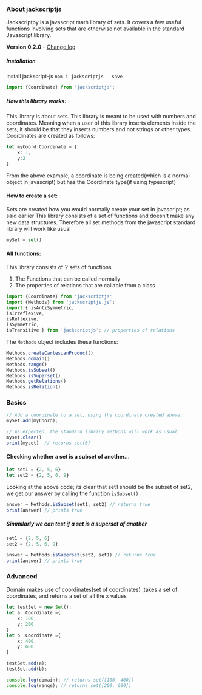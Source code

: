 ### About jackscriptjs
Jackscriptpy is a javascript math library of sets. It covers a few useful functions involving sets that are otherwise not available in the standard Javascript library.

**Version 0.2.0**  - [Change log](CHANGELOG.md)

##### Installation
install jackscript-js
`npm i jackscriptjs --save`

```javascript
import {Coordinate} from 'jackscriptjs';
```
##### How this library works:
This library is about sets.
This library is meant to be used with numbers and coordinates. Meaning when a user of this library inserts elements inside the sets, it should be that they inserts numbers and not strings or other types.
Coordinates are created as follows:
```typescript 
let myCoord:Coordinate = {
	x: 1,
	y:2
}
```   
From the above example, a coordinate is being created(which is a normal object in javascript) but has the Coordinate type(if using typescript)


#### How to create a set:
Sets are created how you would normally create your set in javascript; as said earlier This library consists of a set of functions and doesn't make any new data structures.
Therefore all set methods from the javascript standard library will work like usual
```javascript 
mySet = set()
```
#### All functions:
This library consists of 2 sets of functions
1. The Functions that can be called normally
2. The properties of relations that are callable from a class
```typescript
import {Coordinate} from 'jackscriptjs'
import {Methods} from 'jackscriptjs.js';
import { isAntiSymmetric, 
isIrreflexive, 
isReflexive, 
isSymmetric, 
isTransitive } from 'jackscriptjs'; // properties of relations
```

The `Methods` object includes these functions:
```typescript
Methods.createCartesianProduct()
Methods.domain()
Methods.range()
Methods.isSubset()
Methods.isSuperset()
Methods.getRelations()
Methods.isRelation()
```

### Basics
```javascript
// Add a coordinate to a set, using the coordinate created above:
mySet.add(myCoord);

// As expected, the standard library methods will work as usual
myset.clear()
print(myset)  // returns set(0)
```

#### Checking whether a set is a subset of another...
```javascript
let set1 = {2, 5, 6}
let set2 = {2, 5, 6, 9}
```
Looking at the above code; its clear that set1 should be the subset of set2, we get our answer by calling the function `isSubset()`
```javascript
answer = Methods.isSubset(set1, set2) // returns true 
print(answer) // prints true
```

<h5>Simmilarly we can test if a set is a superset of another</h5>

```javascript
set1 = {2, 5, 6}
set2 = {2, 5, 6, 9}

answer = Methods.isSuperset(set2, set1) // returns true 
print(answer) // prints true
```

### Advanced
Domain makes use of coordinates(set of coordinates) ,takes a set of coordinates, and returns a set of all the x values

```typescript
let testSet = new Set();
let a :Coordinate ={
	x: 100,
	y: 200
}
let b :Coordinate ={
	x: 400,
	y: 600
}

testSet.add(a);
testSet.add(b);

console.log(domain); // returns set([100, 400])
console.log(range); // returns set([200, 600])
```

